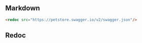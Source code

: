 ## Markdown

```html
<redoc src="https://petstore.swagger.io/v2/swagger.json"/>
```

## Redoc

<redoc src="https://petstore.swagger.io/v2/swagger.json"/>
